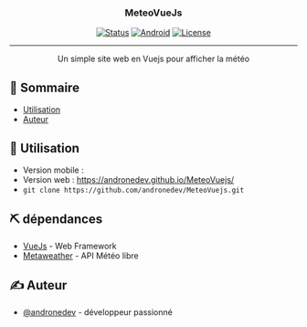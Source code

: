 <h3 align="center">MeteoVueJs</h3>

<div align="center">

[![Status](https://img.shields.io/badge/status-active-success.svg)]()
[![Android](https://build.phonegap.com/apps/3954245/badge/886727515/android.svg)]()
[![License](https://img.shields.io/badge/license-MIT-blue.svg)](/LICENSE)



</div>

---

<p align="center"> Un simple site web en Vuejs pour afficher la météo
    <br> 
</p>

## 📝 Sommaire

- [Utilisation](#usage)
- [Auteur](#authors)



## 🎈 Utilisation <a name="usage"></a>
- Version mobile : <a target="_blank" href="https://build.phonegap.com/apps/3954245/share"></a>
- Version web : <a target="_blank" href="https://andronedev.github.io/MeteoVuejs/">https://andronedev.github.io/MeteoVuejs/</a>
- `git clone https://github.com/andronedev/MeteoVuejs.git`


## ⛏️ dépendances <a name = "built_using"></a>

- [VueJs](https://vuejs.org/) - Web Framework
- [Metaweather](https://www.metaweather.com) - API Météo libre


## ✍️ Auteur <a name = "authors"></a>

- [@andronedev](https://github.com/andronedev) - développeur passionné



